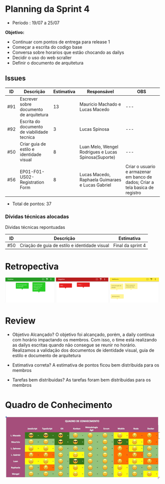 # Planning da Sprint 4

- Período : 19/07 a 25/07

**Objetivo:**

- Continuar com pontos de entrega para release 1
- Começar a escrita do codigo base
- Conversa sobre horarios que estão chocando as dailys
- Decidir o uso do web scraller
- Definir o documento de arquitetura

## Issues

| ID  | Descrição                                   | Estimativa | Responsável                                          | OBS                                                                            |
| --- | ------------------------------------------- | ---------- | ---------------------------------------------------- | ------------------------------------------------------------------------------ |
| #91 | Escrever sobre documento de arquitetura     | 13         | Mauricio Machado e Lucas Macedo                      | ---                                                                            |
| #92 | Escrita do documento de viabilidade tecnica | 3          | Lucas Spinosa                                        | ---                                                                            |
| #50 | Criar guia de estilo e identidade visual    | 8          | Luan Melo, Wengel Rodrigues e Lucas Spinosa(Suporte) | ---                                                                            |
| #56 | EP01-F01-US02-Registration Form             | 8          | Lucas Macedo, Raphaela Guimaraes e Lucas Gabriel     | Criar o usuario e armazenar em banco de dados; Criar a tela basica de registro |

- Total de pontos: 37

### Dívidas técnicas alocadas

Dívidas técnicas repontuadas

| ID  | Descrição                                     | Estimativa        |
| --- | --------------------------------------------- | ----------------- |
| #50 | Criação de guia de estilo e identidade visual | Final da sprint 4 |

# Retropectiva

<img src="../img/gerenciamento/Retrospectiva/Retrospectiva04.png">

# Review

- Objetivo Alcançado? O objetivo foi alcançado, porém, a daily continua com horário impactando os membros. Com isso, o time está realizando as dailys escritas quando não consegue se reunir no horário.
  Realizamos a validação dos documentos de identidade visual, guia de estilo e documento de arquitetura

- Estimativa correta? A estimativa de pontos ficou bem distribuida para os membros

- Tarefas bem distribuidas? As tarefas foram bem distribuidas para os membros

# Quadro de Conhecimento

<img src="../img/gerenciamento/QuadroConhecimento/QuadroConhecimento4.jpeg">
